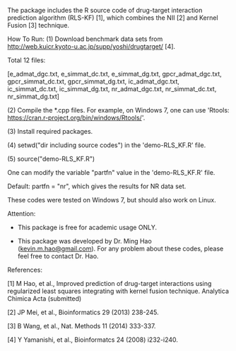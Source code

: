 The package includes the R source code of drug-target interaction prediction algorithm (RLS-KF) [1], which combines the NII [2] 
and Kernel Fusion [3] technique.

How To Run:
(1) Download benchmark data sets from http://web.kuicr.kyoto-u.ac.jp/supp/yoshi/drugtarget/ [4].
  
  Total 12 files:
 
 [e_admat_dgc.txt, e_simmat_dc.txt, e_simmat_dg.txt, gpcr_admat_dgc.txt, gpcr_simmat_dc.txt,
  gpcr_simmat_dg.txt, ic_admat_dgc.txt, ic_simmat_dc.txt, ic_simmat_dg.txt, nr_admat_dgc.txt,
  nr_simmat_dc.txt, nr_simmat_dg.txt]
 
(2) Compile the *.cpp files. For example, on Windows 7, one can use 'Rtools: https://cran.r-project.org/bin/windows/Rtools/'.

(3) Install required packages.

(4) setwd("dir including source codes") in the 'demo-RLS_KF.R' file.

(5) source("demo-RLS_KF.R") 
 
 One can modify the variable "partfn" value in the 'demo-RLS_KF.R' file.
 
 Default: partfn = "nr", which gives the results for NR data set.

 These codes were tested on Windows 7, but should also work on Linux.

Attention: 
- This package is free for academic usage ONLY. 

- This package was developed by Dr. Ming Hao (kevin.m.hao@gmail.com). For any problem about these codes, 
  please feel free to contact Dr. Hao.

References:

[1] M Hao, et al., Improved prediction of drug-target interactions using regularized least squares integrating with kernel fusion technique. Analytica Chimica Acta (submitted)

[2] JP Mei, et al., Bioinformatics 29 (2013) 238-245.

[3] B Wang, et al., Nat. Methods 11 (2014) 333-337.

[4] Y Yamanishi, et al., Bioinformatcs 24 (2008) i232-i240.
